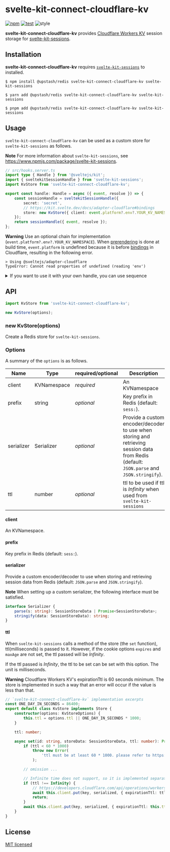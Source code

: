 # svelte-kit-connect-cloudflare-kv

[![npm](https://img.shields.io/npm/v/svelte-kit-connect-cloudflare-kv.svg)](https://www.npmjs.com/package/svelte-kit-connect-cloudflare-kv)
[![test](https://github.com/yutak23/svelte-kit-connect-cloudflare-kv/actions/workflows/test.yaml/badge.svg)](https://github.com/yutak23/svelte-kit-connect-cloudflare-kv/actions/workflows/test.yaml)
![style](https://img.shields.io/badge/code%20style-airbnb-ff5a5f.svg)

**svelte-kit-connect-cloudflare-kv** provides [Cloudflare Workers KV](https://developers.cloudflare.com/kv/) session storage for [svelte-kit-sessions](https://www.npmjs.com/package/svelte-kit-sessions).

## Installation

**svelte-kit-connect-cloudflare-kv** requires [`svelte-kit-sessions`](https://www.npmjs.com/package/svelte-kit-sessions) to installed.

```console
$ npm install @upstash/redis svelte-kit-connect-cloudflare-kv svelte-kit-sessions

$ yarn add @upstash/redis svelte-kit-connect-cloudflare-kv svelte-kit-sessions

$ pnpm add @upstash/redis svelte-kit-connect-cloudflare-kv svelte-kit-sessions
```

## Usage

`svelte-kit-connect-cloudflare-kv` can be used as a custom store for `svelte-kit-sessions` as follows.

**Note** For more information about `svelte-kit-sessions`, see https://www.npmjs.com/package/svelte-kit-sessions.

```ts
// src/hooks.server.ts
import type { Handle } from '@sveltejs/kit';
import { sveltekitSessionHandle } from 'svelte-kit-sessions';
import KvStore from 'svelte-kit-connect-cloudflare-kv';

export const handle: Handle = async ({ event, resolve }) => {
	const sessionHandle = sveltekitSessionHandle({
		secret: 'secret',
		// https://kit.svelte.dev/docs/adapter-cloudflare#bindings
		store: new KvStore({ client: event.platform?.env?.YOUR_KV_NAMESPACE })
	});
	return sessionHandle({ event, resolve });
};
```

**Warning** Use an optional chain for implementation (`event.platform?.env?.YOUR_KV_NAMESPACE`). When [prerendering](https://kit.svelte.dev/docs/page-options#prerender) is done at build time, `event.platform` is undefined because it is before [bindings](https://kit.svelte.dev/docs/adapter-cloudflare#bindings) in Cloudflare, resulting in the following error.

```console
> Using @sveltejs/adapter-cloudflare
TypeError: Cannot read properties of undefined (reading 'env')
```

<details>

<summary>If you want to use it with your own handle, you can use sequence</summary>

```ts
// src/hooks.server.ts
import type { Handle } from '@sveltejs/kit';
import { sveltekitSessionHandle } from 'svelte-kit-sessions';
import KvStore from 'svelte-kit-connect-cloudflare-kv';

const yourOwnHandle: Handle = async ({ event, resolve }) => {
	// `event.locals.session` is available
	// your code here
	const result = await resolve(event);
	return result;
};

const handleForSession: Handle = async ({ event, resolve }) => {
	const sessionHandle = sveltekitSessionHandle({
		secret: 'secret',
		// https://kit.svelte.dev/docs/adapter-cloudflare#bindings
		store: new KvStore({ client: event.platform?.env?.YOUR_KV_NAMESPACE })
	});
	return sessionHandle({ event, resolve });
};

export const handle: Handle = sequence(handleForSession, yourOwnHandle);
```

</details>

## API

```ts
import KvStore from 'svelte-kit-connect-cloudflare-kv';

new KvStore(options);
```

### new KvStore(options)

Create a Redis store for `svelte-kit-sessions`.

### Options

A summary of the `options` is as follows.

| Name       | Type        | required/optional | Description                                                                                                                               |
| ---------- | ----------- | ----------------- | ----------------------------------------------------------------------------------------------------------------------------------------- |
| client     | KVNamespace | _required_        | An KVNamespace                                                                                                                            |
| prefix     | string      | _optional_        | Key prefix in Redis (default: `sess:`).                                                                                                   |
| serializer | Serializer  | _optional_        | Provide a custom encoder/decoder to use when storing and retrieving session data from Redis (default: `JSON.parse` and `JSON.stringify`). |
| ttl        | number      | _optional_        | ttl to be used if ttl is _Infinity_ when used from `svelte-kit-sessions`                                                                  |

#### client

An KVNamespace.

#### prefix

Key prefix in Redis (default: `sess:`).

#### serializer

Provide a custom encoder/decoder to use when storing and retrieving session data from Redis (default: `JSON.parse` and `JSON.stringify`).

**Note** When setting up a custom serializer, the following interface must be satisfied.

```ts
interface Serializer {
	parse(s: string): SessionStoreData | Promise<SessionStoreData>;
	stringify(data: SessionStoreData): string;
}
```

#### ttl

When `svelte-kit-sessions` calls a method of the store (the `set` function), ttl(milliseconds) is passed to it. However, if the cookie options `expires` and `maxAge` are not set, the ttl passed will be _Infinity_.

If the ttl passed is _Infinity_, the ttl to be set can be set with this option. The unit is milliseconds.

**Warning** Cloudflare Workers KV's expirationTtl is 60 seconds minimum. The store is implemented in such a way that an error will occur if the value is less than that.

```ts
// `svelte-kit-connect-cloudflare-kv` implementation excerpts
const ONE_DAY_IN_SECONDS = 86400;
export default class KvStore implements Store {
	constructor(options: KvStoreOptions) {
		this.ttl = options.ttl || ONE_DAY_IN_SECONDS * 1000;
	}

	ttl: number;

	async set(id: string, storeData: SessionStoreData, ttl: number): Promise<void> {
		if (ttl < 60 * 1000)
			throw new Error(
				'ttl must be at least 60 * 1000. please refer to https://developers.cloudflare.com/workers/runtime-apis/kv#expiration-ttlhttps://developers.cloudflare.com/api/operations/workers-kv-namespace-write-multiple-key-value-pairs#request-body.'
			);

		// omission ...

		// Infinite time does not support, so it is implemented separately.
		if (ttl !== Infinity) {
			// https://developers.cloudflare.com/api/operations/workers-kv-namespace-write-multiple-key-value-pairs#request-body
			await this.client.put(key, serialized, { expirationTtl: ttl / 1000 });
			return;
		}
		await this.client.put(key, serialized, { expirationTtl: this.ttl / 1000 });
	}
}
```

## License

[MIT licensed](./LICENSE)
